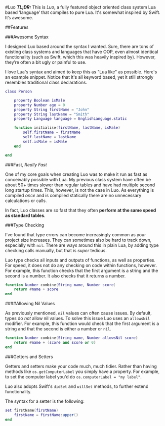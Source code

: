 #Luo
***TL;DR:*** This is _Luo_, a fully featured object oriented class system Lua based ’language’ that compiles to pure Lua. It's somewhat inspired by Swift. It’s awesome.

##Features

###Awesome Syntax

I designed Luo based around the syntax I wanted. Sure, there are tons of existing class systems and languages that have OOP, even almost identical functionality (such as Swift, which this was heavily inspired by). However, they’re often a bit ugly or painful to use.

I love Lua's syntax and aimed to keep this as "Lua like" as possible. Here's an example snippet. Notice that it's all keyword based, yet it still strongly resembles traditional class declarations.

```lua
class Person

	property Boolean isMale
	property Number age = 0
	property String firstName = "John"
	property String lastName = "Smith"
	property Language language = EnglishLanguage.static

	function initialise(firstName, lastName, isMale)
		self.firstName = firstName
		self.lastName = lastName
		self.isMale = isMale
	end

end
```

###Fast, _Really Fast_

One of my core goals when creating Luo was to make it run as fast as conceivably possible with Lua. My previous class system have often be about 50+ times slower than regular tables and have had multiple second long startup times. This, however, is not the case in Luo. As everything is compiled _once_ and is compiled statically there are no unnecessary calculations or calls.

In fact, Luo classes are so fast that they often **perform at the same speed as standard tables**.

###Type Checking

I've found that type errors can become increasingly common as your project size increases. They can sometimes also be hard to track down, especially with `nil`. There are ways around this in plain Lua, by adding type checking calls manually, but that is _super_ tedious.

Luo type checks all inputs and outputs of functions, as well as properties. For speed, it does not do any checking on code within functions, however. For example, this function checks that the first argument is a string and the second is a number. It also checks that it returns a number.

```lua
function Number combine(String name, Number score)
	return #name + score
end
```

####Allowing Nil Values

As previously mentioned, `nil` values can often cause issues. By default, types do _not_ allow nil values. To solve this issue Luo uses an `allowsNil` modifier. For example, this function would check that the first argument is a string and that the second is either a number or `nil`.

```lua
function Number combine(String name, Number allowsNil score)
	return #name + (score and score or 0)
end
```

###Getters and Setters

Getters and setters make your code much, much tidier. Rather than having methods like `os.getComputerLabel` you simply have a property. For example, to set the computer label you'd do `os.computerLabel = "my label"`.

Luo also adopts Swift's `didSet` and `willSet` methods, to further extend functionality.

The syntax for a setter is the following:
```lua
set firstName(firstName)
	firstName = firstName:upper()
end
```